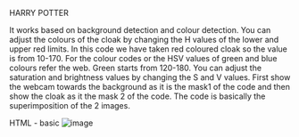 HARRY POTTER

It works based on background detection and colour detection. You can adjust the colours of the cloak by changing the H values of the lower and upper red limits. In this code we have taken red coloured cloak so the value is from 10-170. For the colour codes or the HSV values of green and blue colours refer the web. Green starts from 120-180. You can adjust the saturation and brightness values by changing the S and V values. First show the webcam towards the background as it is the mask1 of the code and then show the cloak as it the mask 2 of the code. The code is basically the superimposition of the 2 images.

HTML - basic
![image](https://user-images.githubusercontent.com/80039790/138610046-e8d7312a-53f8-4f02-be23-146c3ff51c92.png)
